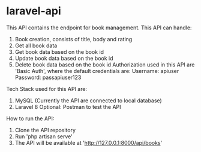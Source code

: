 # laravel-api
This API contains the endpoint for book management. This API can handle:
1. Book creation, consists of title, body and rating
2. Get all book data
3. Get book data based on the book id
4. Update book data based on the book id
5. Delete book data based on the book id
Authorization used in this API are 'Basic Auth', where the default credentials are:
Username: apiuser
Password: passapiuser123

Tech Stack used for this API are:
1. MySQL (Currently the API are connected to local database)
2. Laravel 8
Optional:
Postman to test the API

How to run the API:
1. Clone the API repository
2. Run 'php artisan serve'
3. The API will be available at 'http://127.0.0.1:8000/api/books'
